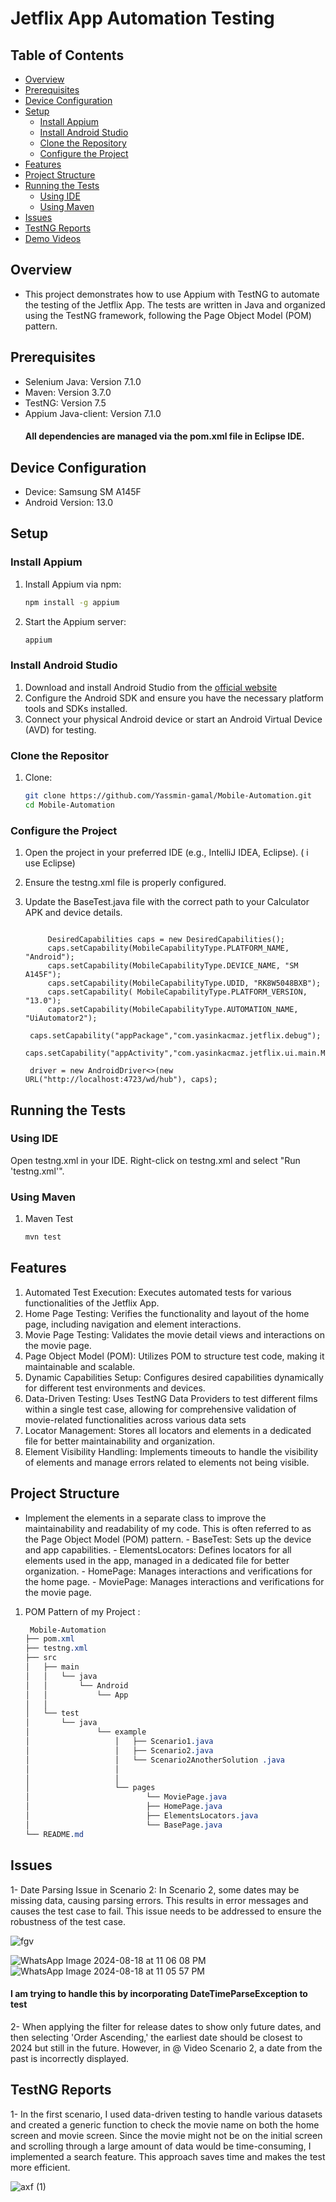 # Jetflix App Automation Testing

 ## Table of Contents
- [Overview](#Overview)
- [Prerequisites](#Prerequisites)
- [Device Configuration](#Device-Configuration)
- [Setup](#setup)
    - [Install Appium](#install-appium)
    - [Install Android Studio](#install-android-studio)
    - [Clone the Repository](#clone-the-repository)
    - [Configure the Project](#configure-the-project)
- [Features](#Features)
- [Project Structure](#Project-Structure)
- [Running the Tests](#running-the-tests)
  - [Using IDE](#using-ide)
  - [Using Maven](#using-maven)
- [Issues](#Issues)
- [TestNG Reports](#TestNG-Reports)
- [Demo Videos](#Demo-Videos) 


## Overview
- This project demonstrates how to use Appium with TestNG to automate the testing of the Jetflix App. The tests are written in Java and organized using the TestNG framework, following the Page Object Model (POM) pattern.

## Prerequisites

- Selenium Java: Version 7.1.0
- Maven: Version 3.7.0
- TestNG: Version 7.5
- Appium Java-client: Version 7.1.0
  #### All dependencies are managed via the pom.xml file in Eclipse IDE.
  
## Device Configuration

- Device: Samsung SM A145F
- Android Version: 13.0

## Setup

### Install Appium

1. Install Appium via npm:

   ```sh
   npm install -g appium

2. Start the Appium server:
      ```sh
   appium

### Install Android Studio
1. Download and install Android Studio from the [official website](https://developer.android.com/studio)
2. Configure the Android SDK and ensure you have the necessary platform tools and SDKs installed.
3. Connect your physical Android device or start an Android Virtual Device (AVD) for testing.

### Clone the Repositor
1. Clone:

   ```sh
   git clone https://github.com/Yassmin-gamal/Mobile-Automation.git
   cd Mobile-Automation

### Configure the Project
1. Open the project in your preferred IDE (e.g., IntelliJ IDEA, Eclipse). ( i use Eclipse)
2. Ensure the testng.xml file is properly configured.
3. Update the BaseTest.java file with the correct path to your Calculator APK and device details.
   
   ```java(Java)
   
        DesiredCapabilities caps = new DesiredCapabilities();
        caps.setCapability(MobileCapabilityType.PLATFORM_NAME, "Android");
        caps.setCapability(MobileCapabilityType.DEVICE_NAME, "SM A145F"); 
        caps.setCapability(MobileCapabilityType.UDID, "RK8W5048BXB");
        caps.setCapability( MobileCapabilityType.PLATFORM_VERSION, "13.0");
        caps.setCapability(MobileCapabilityType.AUTOMATION_NAME, "UiAutomator2");
        
    caps.setCapability("appPackage","com.yasinkacmaz.jetflix.debug");
 	  caps.setCapability("appActivity","com.yasinkacmaz.jetflix.ui.main.MainActivity");

    driver = new AndroidDriver<>(new URL("http://localhost:4723/wd/hub"), caps);

## Running the Tests

### Using IDE
   Open testng.xml in your IDE.
   Right-click on testng.xml and select "Run 'testng.xml'".

### Using Maven
1. Maven Test
   ```sh
   mvn test


## Features
1. Automated Test Execution: Executes automated tests for various functionalities of the Jetflix App.
2. Home Page Testing: Verifies the functionality and layout of the home page, including navigation and element interactions.
3. Movie Page Testing: Validates the movie detail views and interactions on the movie page.
4. Page Object Model (POM): Utilizes POM to structure test code, making it maintainable and scalable.
5. Dynamic Capabilities Setup: Configures desired capabilities dynamically for different test environments and devices.
6. Data-Driven Testing: Uses TestNG Data Providers to test different films within a single test case, allowing for comprehensive validation of movie-related functionalities across various data sets
7. Locator Management: Stores all locators and elements in a dedicated file for better maintainability and organization.
8. Element Visibility Handling: Implements timeouts to handle the visibility of elements and manage errors related to elements not being visible.

## Project Structure

- Implement the elements in a separate class to improve the maintainability and readability of my code. This is often referred to as the Page Object Model (POM) pattern. 
        - BaseTest: Sets up the device and app capabilities.
        - ElementsLocators: Defines locators for all elements used in the app, managed in a dedicated file for better organization.
        - HomePage: Manages interactions and verifications for the home page.
        - MoviePage: Manages interactions and verifications for the movie page.

1. POM Pattern of my Project :
   ```css
    Mobile-Automation
   ├── pom.xml
   ├── testng.xml
   ├── src
   │   ├── main
   │   │   └── java
   │   │       └── Android
   │   │           └── App
   │   │       
   │   └── test
   │       └── java
   │               └── example
   │                   │   ├── Scenario1.java
   │                   │   ├── Scenario2.java
   │                   │   └── Scenario2AnotherSolution .java
   │                   │   
   │                   │   
   │                   └── pages
   │                          └── MoviePage.java
   │                          ├── HomePage.java
   │                          ├── ElementsLocators.java
   │                          └── BasePage.java
   └── README.md

## Issues 
1- Date Parsing Issue in Scenario 2: In Scenario 2, some dates may be missing data, causing parsing errors. This results in error messages and causes the test case to fail. This issue needs to be addressed to ensure the robustness of the test case.
  
   ![fgv](https://github.com/user-attachments/assets/906723c9-f89a-4cfb-955b-f9c28149fca4)

   ![WhatsApp Image 2024-08-18 at 11 06 08 PM](https://github.com/user-attachments/assets/8fa1a523-b960-4948-b5e0-23baec0b40ab)
   ![WhatsApp Image 2024-08-18 at 11 05 57 PM](https://github.com/user-attachments/assets/cffafa05-7090-4696-9758-145a482c8f2f)

   #### I am trying to handle this by incorporating DateTimeParseException to test

   
2- When applying the filter for release dates to show only future dates, and then selecting 'Order Ascending,' the earliest date should be closest to 2024 but still in the future. However, in @ Video Scenario 2, a date from the past is incorrectly displayed.

## TestNG Reports
1- In the first scenario, I used data-driven testing to handle various datasets and created a generic function to check the movie name on both the home screen and movie screen. Since the movie might not be on the initial screen and scrolling through a large amount of data would be time-consuming, I implemented a search feature. This approach saves time and makes the test more efficient.

![axf (1)](https://github.com/user-attachments/assets/47cd8bc4-cf16-45de-b507-e6d105ea3787)


